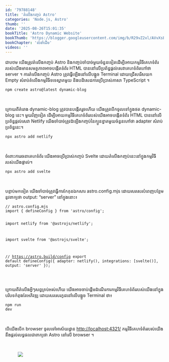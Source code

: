 ```yaml
---
id: '79788148'
title: 'តំលើង​កញ្ចប់ Astro'
categories: 'Node.js, Astro'
thumb: ''
date: '2025-08-26T15:01:35'
bookTitle: 'Astro Dynamic Website'
bookThumb: 'https://blogger.googleusercontent.com/img/b/R29vZ2xl/AVvXsEgHrO2mo-kZN3Zavv4AehapEpOzqpUj_9WW8slR9X-ZVGi39qLN78cpx46Rncyp4YxfhTYbpK0OEX7yWtp70xOIzYi3NAoTgJHByU3a2YOCgQEr7zb9LfmMIg4dvxghj0kWLPimssZXbmMkKjxr9NOdW23SCf9VTi3tQS3XG48j6EeHx-nqjkxUm_gDLn0/s1600/book-cover.jpg'
bookChapter: 'លំនាំ​ដើម'
videos: ''
---
```

<p>ជា​បឋម​ យើង​ត្រូវ​តំលើង​កញ្ចប់​ Astro និង​កញ្ចប់​ចាំបាច់​មួយ​ចំនួន​ទៀត​ដើម្បី​អោយ​កម្មវិធី​គេហទំព័រ​របស់​យើង​មាន​សមត្ថភាព​​​អាចបង្កើត​ទំព័រ HTML បាន​នៅ​លើ​ប្រព័ន្ធ​​ផ្តល់​សេវា​គេហទំព័រ​ហៅ​ថា​ server ។ ការតំលើង​កញ្ចប់ Astro ត្រូវ​ធ្វើឡើង​​នៅ​លើ​បង្អួច Terminal ដោយ​ជ្រើសរើស​យក Empty សំរាប់​តំលើង​កម្មវិធី​ទទេ​ស្អាត​មួយ និង​បដិសេដ​ការប្រើប្រាស់​ភាសា TypeScript ។</p><pre><code>npm create astro@latest dynamic-blog</code></pre><p>&nbsp;</p><p>ក្រោយ​ពី​គំរោង dynamic-blog ត្រូវ​បាន​បង្កើត​​រួច​ហើយ យើង​ត្រូវ​បើក​ចូល​ទៅ​ក្នុង​ថត dynamic-blog នេះ។ មួយ​វិញ​ទៀត ដើម្បី​អោយ​កម្មវិធី​គេហទំព័រ​របស់​យើង​អាច​បង្កើត​ទំព័រ HTML បាន​នៅ​លើ​ប្រព័ន្ធ​ផ្តល់​សេវា Netlify យើង​ចាំបាច់​ត្រូវ​ដំឡើងកញ្ចប់នៃ​ក្បួនខ្នាត​មួយ​ចំនួន​​ហៅ​ថា adapter សំរាប់​ប្រព័ន្ធ​នេះ​។</p><pre><code>npx astro add netlify</code></pre><p>&nbsp;</p><p>ចំពោះ​ការរចនា​គេហទំព័រ យើង​អាច​ប្រើប្រាស់​កញ្ចប់ Svelte ដោយ​តំលើង​កញ្ចប់​នេះ​នៅ​ក្នុង​កម្មវិធី​របស់​យើង​ផ្ទាល់​។</p><pre><code>npx astro add svelte</code></pre><p>&nbsp;</p><p>បន្ទាប់​មក​ទៀត យើង​ចាំបាច់​ត្រូវ​ធ្វើការកែកុន​ឯកសារ astro.config.mjs ដោយ​សរសេរ​បំពេញ​បន្ថែម​នូវ​​ពាក្យ​ថា output: “server” នៅ​ក្នុង​នោះ​៖</p><pre><code class="js javascript js-code">// astro.config.mjs
import { defineConfig } from 'astro/config';

import netlify from '@astrojs/netlify';

import svelte from '@astrojs/svelte';

// https://astro.build/config
export default defineConfig({
  adapter: netlify(),
  integrations: [svelte()],
  output: 'server'
});</code></pre><p>&nbsp;</p><p>ក្រោយ​ពី​តំលើង​អ្វី​ៗ​សព្វគ្រប់​អស់​ហើយ យើង​អាច​ចាប់​ផ្តើម​ដំណើរការ​កម្មវិធី​គេហទំព័រ​របស់​យើង​នៅ​ក្នុង​​បរិបទ​កំពុង​តែ​អភិវឌ្ឍ ដោយ​សរសេរ​កូដ​នៅ​លើ​បង្អួច Terminal ថា៖</p><pre><code>npm run dev</code></pre><p>&nbsp;</p><p>បើ​យើង​បើក​ browser ចូល​ទៅ​អាស័យដ្ឋាន <a href="http://localhost:4321/">http://localhost:4321/</a> កម្មវិធី​គេហទំព័រ​របស់​យើង​នឹង​ផ្តល់​លទ្ធផល​ជា​ពាក្យ​ថា Astro នៅ​លើ browser ។</p><p>&nbsp;</p><figure class="image"><img src="https://i.imgur.com/38QgnlM.png"></figure>